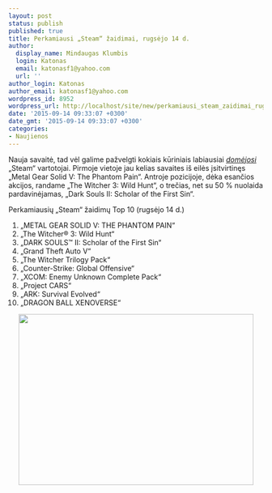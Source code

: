 ```yaml
---
layout: post
status: publish
published: true
title: Perkamiausi „Steam“ žaidimai, rugsėjo 14 d.
author:
  display_name: Mindaugas Klumbis
  login: Katonas
  email: katonasf1@yahoo.com
  url: ''
author_login: Katonas
author_email: katonasf1@yahoo.com
wordpress_id: 8952
wordpress_url: http://localhost/site/new/perkamiausi_steam_zaidimai_rugsejo_14_d/
date: '2015-09-14 09:33:07 +0300'
date_gmt: '2015-09-14 09:33:07 +0300'
categories:
- Naujienos
---
```

<p>
	Nauja savaitė, tad vėl galime pažvelgti kokiais kūriniais labiausiai <em><a href="http://store.steampowered.com/search/?filter=topsellers">domėjosi</a></em> &bdquo;Steam&ldquo; vartotojai. Pirmoje vietoje jau kelias savaites i&scaron; eilės įsitvirtinęs &bdquo;Metal Gear Solid V: The Phantom Pain&ldquo;. Antroje pozicijoje, dėka esančios akcijos, randame &bdquo;The Witcher 3: Wild Hunt&ldquo;, o trečias, net su 50 % nuolaida pardavinėjamas, &bdquo;Dark Souls II: Scholar of the First Sin&ldquo;.</p>
<p>
	Perkamiausių &bdquo;Steam&ldquo; žaidimų Top 10 (rugsėjo 14 d.)</p>
<ol>
<li>
		&bdquo;METAL GEAR SOLID V: THE PHANTOM PAIN&ldquo;</li>
<li>
		&bdquo;The Witcher&reg; 3: Wild Hunt&ldquo;</li>
<li>
		&bdquo;DARK SOULS&trade; II: Scholar of the First Sin&ldquo;</li>
<li>
		&bdquo;Grand Theft Auto V&ldquo;</li>
<li>
		&bdquo;The Witcher Trilogy Pack&ldquo;</li>
<li>
		&bdquo;Counter-Strike: Global Offensive&ldquo;</li>
<li>
		&bdquo;XCOM: Enemy Unknown Complete Pack&ldquo;</li>
<li>
		&bdquo;Project CARS&ldquo;</li>
<li>
		&bdquo;ARK: Survival Evolved&ldquo;</li>
<li>
		&bdquo;DRAGON BALL XENOVERSE&ldquo;</li>
</ol>
<p style="text-align: center;">
	<a href="http://store.steampowered.com/search/?filter=topsellers"><img alt="" src="http://technews.lt/userfiles/steam 0914.PNG" style="width: 464px; height: 338px;" /></a></p>
